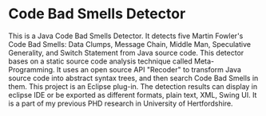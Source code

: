 # Code Bad Smells Detector

This is a Java Code Bad Smells Detector. 
It detects five Martin Fowler's Code Bad Smells: Data Clumps, Message Chain, Middle Man, Speculative Generality, and Switch Statement from Java source code.
This detector bases on a static source code analysis technique called Meta-Programming. It uses an open source API "Recoder" to transform Java source code into abstract syntax trees, and then search Code Bad Smells in them.
This project is an Eclipse plug-in. The detection results can display in eclipse IDE or be exported as different formats, plain text, XML, Swing UI. 
It is a part of my previous PHD research in University of Hertfordshire.